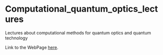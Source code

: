 # Computational_quantum_optics_lectures
Lectures about computational methods for quantum optics and quantum technology

Link to the WebPage [here](https://daniele-pybectn.github.io/Computational_quantum_optics_lectures/).